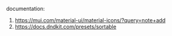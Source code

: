 documentation: 
1. https://mui.com/material-ui/material-icons/?query=note+add
2. https://docs.dndkit.com/presets/sortable
